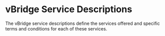 # vBridge Service Descriptions

The vBridge service descriptions define the services offered and specific terms and conditions for
                each of these services.
                
